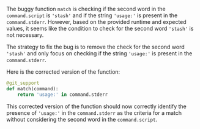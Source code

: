 The buggy function `match` is checking if the second word in the `command.script` is `'stash'` and if the string `'usage:'` is present in the `command.stderr`. However, based on the provided runtime and expected values, it seems like the condition to check for the second word `'stash'` is not necessary.

The strategy to fix the bug is to remove the check for the second word `'stash'` and only focus on checking if the string `'usage:'` is present in the `command.stderr`.

Here is the corrected version of the function:

```python
@git_support
def match(command):
    return 'usage:' in command.stderr
``` 

This corrected version of the function should now correctly identify the presence of `'usage:'` in the `command.stderr` as the criteria for a match without considering the second word in the `command.script`.